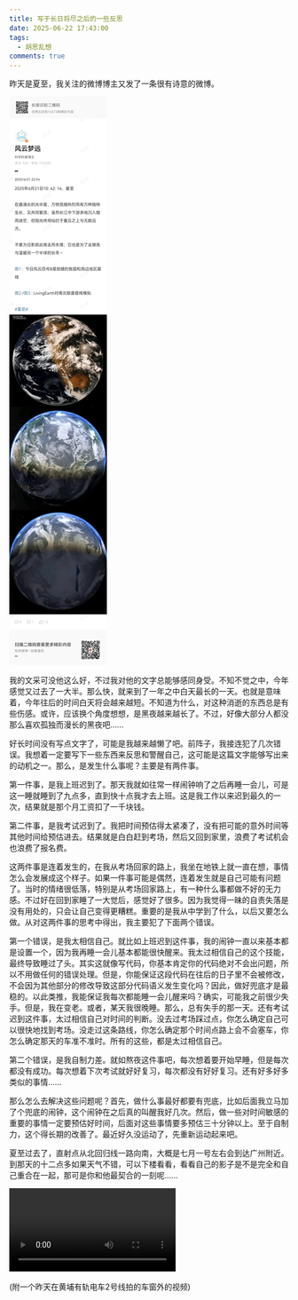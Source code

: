 ```yaml
---
title: 写于长日将尽之后的一些反思
date: 2025-06-22 17:43:00
tags: 
  - 胡思乱想
comments: true
---
```


昨天是夏至，我关注的微博博主又发了一条很有诗意的微博。

![图片](./写于长日将尽之后的一些反思/640.webp)

我的文采可没他这么好，不过我对他的文字总能够感同身受。不知不觉之中，今年感觉又过去了一大半。那么快，就来到了一年之中白天最长的一天。也就是意味着，今年往后的时间白天将会越来越短。不知道为什么，对这种消逝的东西总是有些伤感。或许，应该换个角度想想，是黑夜越来越长了。不过，好像大部分人都没那么喜欢孤独而漫长的黑夜吧......

好长时间没有写点文字了，可能是我越来越懒了吧。前阵子，我接连犯了几次错误。我想着一定要写下一些东西来反思和警醒自己，这可能是这篇文字能够写出来的动机之一。那么，是发生什么事呢？主要是有两件事。

第一件事，是我上班迟到了。那天我就如往常一样闹钟响了之后再睡一会儿，可是这一睡就睡到了九点多，直到快十点我才去上班。这是我工作以来迟到最久的一次，结果就是那个月工资扣了一千块钱。

第二件事，是我考试迟到了。我把时间预估得太紧凑了，没有把可能的意外时间等其他时间给预估进去。结果就是白白赶到考场，然后又回到家里，浪费了考试机会也浪费了报名费。

这两件事是连着发生的，在我从考场回家的路上，我坐在地铁上就一直在想，事情怎么会发展成这个样子。如果一件事可能是偶然，连着发生就是自己可能有问题了。当时的情绪很低落，特别是从考场回家路上，有一种什么事都做不好的无力感。不过好在回到家睡了一大觉后，感觉好了很多。因为我觉得一昧的自责失落是没有用处的，只会让自己变得更糟糕。重要的是我从中学到了什么，以后又要怎么做。从对这两件事的思考中得出，我主要犯了下面两个错误。

第一个错误，是我太相信自己。就比如上班迟到这件事，我的闹钟一直以来基本都是设置一个，因为我再睡一会儿基本都能很快醒来。我太过相信自己的这个技能，最终导致睡过了头。其实这就像写代码，你基本肯定你的代码绝对不会出问题，所以不用做任何的错误处理。但是，你能保证这段代码在往后的日子里不会被修改，不会因为其他部分的修改导致这部分代码语义发生变化吗？因此，做好兜底才是最稳的。以此类推，我能保证我每次都能睡一会儿醒来吗？确实，可能我之前很少失手。但是，我在变老。或者，某天我很晚睡。那么，总有失手的那一天。还有考试迟到这件事，太过相信自己对时间的判断。没去过考场踩过点，你怎么确定自己可以很快地找到考场。没走过这条路线，你怎么确定那个时间点路上会不会塞车，你怎么确定那天的车准不准时。所有的这些，都是太过相信自己。

第二个错误，是我自制力差。就如熬夜这件事吧，每次想着要开始早睡，但是每次都没有成功。每次想着下次考试就好好复习，每次都没有好好复习。还有好多好多类似的事情......

那么怎么去解决这些问题呢？首先，做什么事最好都要有兜底，比如后面我立马加了个兜底的闹钟，这个闹钟在之后真的叫醒我好几次。然后，做一些对时间敏感的重要的事情一定要预估好时间，后面对这些事情要多预估三十分钟以上。至于自制力，这个得长期的改善了。最近好久没运动了，先重新运动起来吧。

夏至过去了，直射点从北回归线一路向南，大概是七月一号左右会到达广州附近。到那天的十二点多如果天气不错，可以下楼看看，看看自己的影子是不是完全和自己重合在一起，那可是你和他最契合的一刻呢......

<video src="./写于长日将尽之后的一些反思/1f5ae8bc5ee63d3e38d4936892119aa1.mp4"></video>

(附一个昨天在黄埔有轨电车2号线拍的车窗外的视频)

